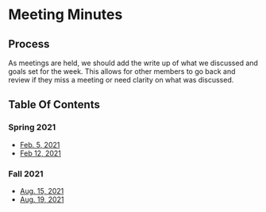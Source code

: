 # Meeting Minutes

## Process

As meetings are held, we should add the write up of what we discussed and goals
set for the week. This allows for other members to go back and review if they miss 
a meeting or need clarity on what was discussed.


## Table Of Contents

### Spring 2021
- [ Feb. 5, 2021]("./spring_2021/feb_5_2021.md")
- [ Feb 12, 2021]("./spring_2021/feb_12_2021.md")

### Fall 2021

- [ Aug. 15, 2021]("./fall_2021/aug_15.md")
- [ Aug. 19, 2021]("")

